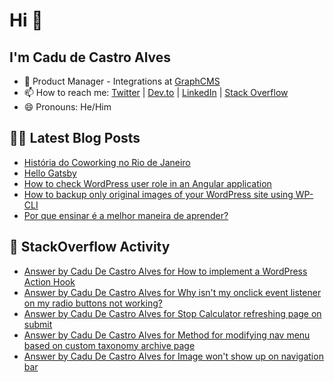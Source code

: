 # Hi 👋

## I'm Cadu de Castro Alves

- 🚀  Product Manager - Integrations at [GraphCMS](https://graphcms.com)
- 📫 How to reach me: [Twitter](https://twitter.com/castroalves) | [Dev.to](https://dev.to/castroalves) | [LinkedIn](https://linkedin.com/in/cadudecastroalves) | [Stack Overflow](https://stackoverflow.com/users/3842526/cadu-de-castro-alves)
- 😄 Pronouns: He/Him

## ✍🏼 Latest Blog Posts
<!-- BLOG-POST-LIST:START -->
- [História do Coworking no Rio de Janeiro](https://medium.com/@castroalves/hist%C3%B3ria-do-coworking-no-rio-de-janeiro-83531f2158ec?source=rss-6bc8c8d65704------2)
- [Hello Gatsby](https://castroalves.dev/hello-gatsby)
- [How to check WordPress user role in an Angular application](https://castroalves.dev/how-to-check-word-press-user-role-in-an-angular-application)
- [How to backup only original images of your WordPress site using WP-CLI](https://castroalves.dev/how-to-backup-only-original-images-of-your-word-press-site-using-wp-cli)
- [Por que ensinar é a melhor maneira de aprender?](https://medium.com/@castroalves/por-que-ensinar-%C3%A9-a-melhor-maneira-de-aprender-ba81e4196d45?source=rss-6bc8c8d65704------2)
<!-- BLOG-POST-LIST:END -->

## 💬 StackOverflow Activity
<!-- STACKOVERFLOW:START -->
- [Answer by Cadu De Castro Alves for How to implement a WordPress Action Hook](https://stackoverflow.com/questions/61638829/how-to-implement-a-wordpress-action-hook/61640060#61640060)
- [Answer by Cadu De Castro Alves for Why isn't my onclick event listener on my radio buttons not working?](https://stackoverflow.com/questions/61639603/why-isnt-my-onclick-event-listener-on-my-radio-buttons-not-working/61639887#61639887)
- [Answer by Cadu De Castro Alves for Stop Calculator refreshing page on submit](https://stackoverflow.com/questions/61269149/stop-calculator-refreshing-page-on-submit/61270260#61270260)
- [Answer by Cadu De Castro Alves for Method for modifying nav menu based on custom taxonomy archive page](https://stackoverflow.com/questions/61254470/method-for-modifying-nav-menu-based-on-custom-taxonomy-archive-page/61255052#61255052)
- [Answer by Cadu De Castro Alves for Image won't show up on navigation bar](https://stackoverflow.com/questions/61235614/image-wont-show-up-on-navigation-bar/61235715#61235715)
<!-- STACKOVERFLOW:END -->
